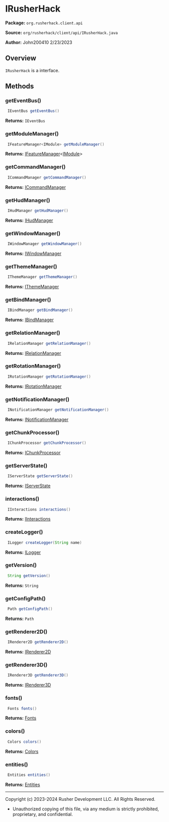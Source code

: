 # IRusherHack

**Package:** `org.rusherhack.client.api`

**Source:** `org/rusherhack/client/api/IRusherHack.java`

**Author:** John200410 2/23/2023



## Overview

`IRusherHack` is a interface.

## Methods

### getEventBus()

```java
 IEventBus getEventBus()
```

**Returns:** `IEventBus`

### getModuleManager()

```java
 IFeatureManager<IModule> getModuleManager()
```

**Returns:** [IFeatureManager](IFeatureManager.md)<[IModule](IModule.md)>

### getCommandManager()

```java
 ICommandManager getCommandManager()
```

**Returns:** [ICommandManager](ICommandManager.md)

### getHudManager()

```java
 IHudManager getHudManager()
```

**Returns:** [IHudManager](IHudManager.md)

### getWindowManager()

```java
 IWindowManager getWindowManager()
```

**Returns:** [IWindowManager](IWindowManager.md)

### getThemeManager()

```java
 IThemeManager getThemeManager()
```

**Returns:** [IThemeManager](IThemeManager.md)

### getBindManager()

```java
 IBindManager getBindManager()
```

**Returns:** [IBindManager](IBindManager.md)

### getRelationManager()

```java
 IRelationManager getRelationManager()
```

**Returns:** [IRelationManager](IRelationManager.md)

### getRotationManager()

```java
 IRotationManager getRotationManager()
```

**Returns:** [IRotationManager](IRotationManager.md)

### getNotificationManager()

```java
 INotificationManager getNotificationManager()
```

**Returns:** [INotificationManager](INotificationManager.md)

### getChunkProcessor()

```java
 IChunkProcessor getChunkProcessor()
```

**Returns:** [IChunkProcessor](IChunkProcessor.md)

### getServerState()

```java
 IServerState getServerState()
```

**Returns:** [IServerState](IServerState.md)

### interactions()

```java
 IInteractions interactions()
```

**Returns:** [IInteractions](IInteractions.md)

### createLogger()

```java
 ILogger createLogger(String name)
```

**Returns:** [ILogger](ILogger.md)

### getVersion()

```java
 String getVersion()
```

**Returns:** `String`

### getConfigPath()

```java
 Path getConfigPath()
```

**Returns:** `Path`

### getRenderer2D()

```java
 IRenderer2D getRenderer2D()
```

**Returns:** [IRenderer2D](IRenderer2D.md)

### getRenderer3D()

```java
 IRenderer3D getRenderer3D()
```

**Returns:** [IRenderer3D](IRenderer3D.md)

### fonts()

```java
 Fonts fonts()
```

**Returns:** [Fonts](Fonts.md)

### colors()

```java
 Colors colors()
```

**Returns:** [Colors](Colors.md)

### entities()

```java
 Entities entities()
```

**Returns:** [Entities](Entities.md)

---

Copyright (c) 2023-2024 Rusher Development LLC. All Rights Reserved.
* Unauthorized copying of this file, via any medium is strictly prohibited, proprietary, and confidential.
